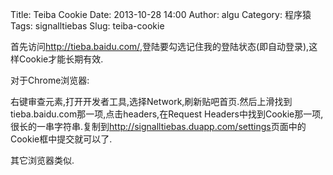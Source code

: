 Title: Teiba Cookie
Date: 2013-10-28 14:00
Author: algu
Category: 程序猿
Tags: signalltiebas
Slug: teiba-cookie

首先访问<http://tieba.baidu.com/>,登陆要勾选记住我的登陆状态(即自动登录),这样Cookie才能长期有效.

对于Chrome浏览器:

右键审查元素,打开开发者工具,选择Network,刷新贴吧首页.然后上滑找到tieba.baidu.com那一项,点击headers,在Request
Headers中找到Cookie那一项,很长的一串字符串.复制到<http://signalltiebas.duapp.com/settings>页面中的Cookie框中提交就可以了.

其它浏览器类似.
